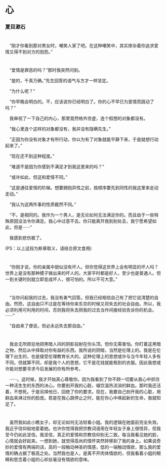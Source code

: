 # 心
### 夏目漱石
#
&#8195;“刚才你看到那对男女时，嘲笑人家了吧。在这种嘲笑中，其实掺杂着你追求爱情又得不到对方的抱怨。”
#
&#8195;“爱情是罪恶的吗？”那时我突然问到。

&#8195;“是的，千真万确。”先生回答的语气与方才一样坚定。

&#8195;“为什么呢？”

&#8195;“你早晚会明白的。不，应该说你已经明白了。你的心不早已为爱情而跳动了吗？”

&#8195;我审视了一下自己的内心，那里竟然格外空虚，连个假想的对象都没有。

&#8195;“我心里连个这样的对象都没有，我并没有隐瞒先生。”

&#8195;“正因为你没有对象才有所行动，你以为有了对象就能平静下来，于是就想行动起来了。”

&#8195;“现在还不到这种程度。”

&#8195;“难道不是因为你感到不满足才到我这里来的吗？”

&#8195;“或许如此，但这和爱情不同。”

&#8195;“这是通往爱情的阶梯。想要拥抱异性之前，按顺序要先到同性的我这里来走动走动。”

&#8195;“我认为这两件事的性质截然不同。”

&#8195;“不，是相同的。我作为一个男人，是无论如何无法满足你的。而且由于一些特殊原因没法令你满足。我心中过意不去。你只能离开我到别处去，我宁愿希望如此，但是······”

&#8195;我感到悲伤极了。

(PS：以上这段为断章取义，请结合原文食用)
#
&#8195;“你刚才说，你的亲属中貌似没有坏人。但你觉得这世界上会有明显的坏人吗？世界上是没有那种模子铸出来的坏人的。大家平时都是好人，至少也是普通人。但一到关键时刻就立即变成坏人，很可怕的。所以不可大意。”
#
&#8195;“当你问起我的过去，我没有勇气回答。但我已经相信自己有了把它说清楚的自由。然而，这自由只不过是在等待你来东京的时候又将失去的社会自由。所以，我必须利用可利用的时间，否则我将失去把我的过去当作间接经验告诉你的机会。······”

&#8195;“自由来了便说，但必永远失去那自由。”
#
&#8195;我会无所顾忌地把黑暗人间的阴影投射在你头顶。但你无需害怕。你盯着这黑暗之物，然后从中择取对你有益的东西。我所说的阴暗，当然是伦理上的。我是在伦理下出生的，也是接受伦理教育长大的。这种伦理上的思想或许与当今年轻人多有不同。但就算不同，却是我个人的思想，它不是花钱就能租到的衣服。因此我想或许能对想要寻求今后发展的你有所参考。

&#8195;······。这时候，我才开始真心尊敬你。因为我看到了你不顾一切要从我心中抓住一种活生生的东西的决心。你要剖开我的心脏，啜饮温热流淌的鲜血。那时我还活着，不想死。于是另择他日，回绝了你的要求。现在，我要自己剖开我的心脏，用鲜血来淋过你的脸庞。若是在我心跳停止之时，能在你心中唤起新的生命，我就知足了。
#
&#8195;虽然我如此小瞧女子，却无论如何无法轻看小姐。我的逻辑在她面前完全失效。我近乎信仰般地爱着她。也许你觉得我把宗教词语用在年轻女子身上很怪异，但我至今仍如此坚信。我坚信，真正的爱情和宗教信仰别无二致。每当我看见她的脸，心情就会好起来。一想到她，就觉得高尚的情怀突然转移到了我的身上。如果说奇妙的爱情有两端的话，高的一段触动神圣的情感，低的一端触动情欲，那么我的爱情的确占据了极高之处。当然我也是人，是离不开肉体情欲的，但我看着小姐的眼睛和思念着小姐的心却丝毫没有情欲的意味。
